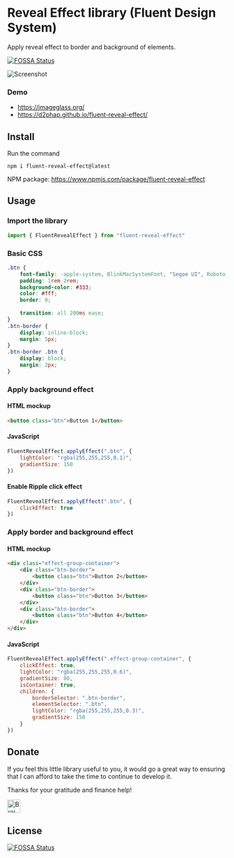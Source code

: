 # Reveal Effect library (Fluent Design System)
Apply reveal effect to border and background of elements.

[![FOSSA Status](https://app.fossa.io/api/projects/git%2Bgithub.com%2Fd2phap%2Ffluent-reveal-effect.svg?type=shield)](https://app.fossa.io/projects/git%2Bgithub.com%2Fd2phap%2Ffluent-reveal-effect?ref=badge_shield)

![Screenshot](https://github.com/d2phap/fluent-ui/raw/master/docs/screenshot.png)


### Demo
- https://imageglass.org/
- https://d2phap.github.io/fluent-reveal-effect/

## Install
Run the command
```
npm i fluent-reveal-effect@latest
```

NPM package: https://www.npmjs.com/package/fluent-reveal-effect

## Usage

### Import the library
```js
import { FluentRevealEffect } from "fluent-reveal-effect"
```


### Basic CSS
```css
.btn {
	font-family: -apple-system, BlinkMacSystemFont, "Segoe UI", Roboto, Arial, sans-serif;
	padding: 1rem 2rem;
	background-color: #333;
	color: #fff;
	border: 0;
	
	transition: all 200ms ease;
}
.btn-border {
	display: inline-block;
	margin: 5px;
}
.btn-border .btn {
	display: block;
	margin: 2px;
}
```


### Apply background effect
#### HTML mockup
```html
<button class="btn">Button 1</button>
```
#### JavaScript
```js
FluentRevealEffect.applyEffect(".btn", {
	lightColor: "rgba(255,255,255,0.1)",
	gradientSize: 150
})
```

#### Enable Ripple click effect
````js
FluentRevealEffect.applyEffect(".btn", {
	clickEffect: true
})
````

### Apply border and background effect
#### HTML mockup
```html
<div class="effect-group-container">
    <div class="btn-border">
        <button class="btn">Button 2</button>
    </div>
    <div class="btn-border">
        <button class="btn">Button 3</button>
    </div>
    <div class="btn-border">
        <button class="btn">Button 4</button>
    </div>
</div>
```

#### JavaScript
```js
FluentRevealEffect.applyEffect(".effect-group-container", {
	clickEffect: true,
	lightColor: "rgba(255,255,255,0.6)",
	gradientSize: 80,
	isContainer: true,
	children: {
		borderSelector: ".btn-border",
		elementSelector: ".btn",
		lightColor: "rgba(255,255,255,0.3)",
		gradientSize: 150
	}
})
```

## Donate
If you feel this little library useful to you, it would go a great way to ensuring that I can afford to take the time to continue to develop it.

Thanks for your gratitude and finance help!

<a href="https://www.paypal.me/d2phap" target="_blank" title="Buy me a beer?">
<img src="https://img.shields.io/badge/PayPal-Donate%20$10%20-009be1.svg?maxAge=3600" height="30" alt="Buy me a beer?">
</a>



## License
[![FOSSA Status](https://app.fossa.io/api/projects/git%2Bgithub.com%2Fd2phap%2Ffluent-reveal-effect.svg?type=large)](https://app.fossa.io/projects/git%2Bgithub.com%2Fd2phap%2Ffluent-reveal-effect?ref=badge_large)
